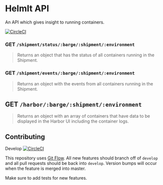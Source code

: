 # HelmIt API

An API which gives insight to running containers.

[![CircleCI](https://circleci.com/gh/turnerlabs/helmit-api/tree/master.svg?style=svg)](https://circleci.com/gh/turnerlabs/helmit-api/tree/master)

### GET `/shipment/status/:barge/:shipment/:environment`

> Returns an object that has the status of all containers running in the Shipment.


### GET `/shipment/events/:barge/:shipment/:environment`

> Returns an object with the events from all containers running in the Shipment.


## GET `/harbor/:barge/:shipment/:environment`

> Returns an object with an array of containers that have data to be displayed in the Harbor UI
> including the container logs.


## Contributing

Develop [![CircleCI](https://circleci.com/gh/turnerlabs/helmit-api/tree/master.svg?style=svg)](https://circleci.com/gh/turnerlabs/helmit-api/tree/develop)

This repository uses [Git Flow](http://nvie.com/posts/a-successful-git-branching-model/). All new
features should branch off of `develop` and all pull requests should be back into `develop`. Version
bumps will occur when the feature is merged into master.

Make sure to add tests for new features.
